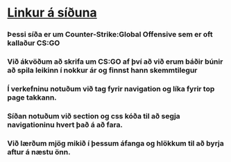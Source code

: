 # [Linkur á síðuna](https://wwww.arngrimurdagur.github.io)
### Þessi síða er um Counter-Strike:Global Offensive sem er oft kallaður CS:GO
### Við ákvöðum að skrifa um CS:GO af því að við erum báðir búnir að spila leikinn í nokkur ár og finnst hann skemmtilegur
### Í verkefninu notuðum við <a> tag fyrir navigation og líka fyrir top page takkann.
### Síðan notuðum við section og css kóða til að segja navigationinu hvert það á að fara.
### Við lærðum mjög mikið í þessum áfanga og hlökkum til að byrja aftur á næstu önn.
